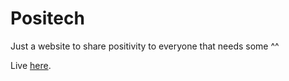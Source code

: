 # Positech
Just a website to share positivity to everyone that needs some ^^

Live [here](https://positech.org).